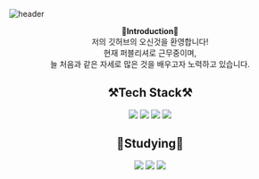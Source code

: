 <!-- header -->
![header](https://capsule-render.vercel.app/api?type=waving&color=auto&height=300&section=header&text=Welcome!&desc=Seonyong`s%20GitHub%20Repositiory&descAlignY=70&fontSize=90)
<!-- body -->
<div align="center">

**🙌Introduction🙌**    
저의 깃허브의 오신것을 환영합니다!    
현재 퍼블리셔로 근무중이며,    
늘 처음과 같은 자세로 많은 것을 배우고자 노력하고 있습니다.    

## ⚒️Tech Stack⚒️    
<img src="https://img.shields.io/badge/HTML-E34F26?style=flat-square&logo=HTML5&logoColor=white"/>
<img src="https://img.shields.io/badge/CSS-1572B6?style=flat-square&logo=CSS3&logoColor=white"/>
<img src="https://img.shields.io/badge/Sass-CC6699?style=flat-square&logo=Sass&logoColor=white"/>
<img src="https://img.shields.io/badge/Javascript-F7DF1E?style=flat-square&logo=Javascript&logoColor=black"/>

## 📝Studying📝    
<img src="https://img.shields.io/badge/Vue-4FC08D?style=flat-square&logo=Vue.js&logoColor=white"/>
<img src="https://img.shields.io/badge/React-61DAFB?style=flat-square&logo=React&logoColor=white"/>
<img src="https://img.shields.io/badge/TypeScript-3178C6?style=flat-square&logo=TypeScript&logoColor=white"/>

</div>